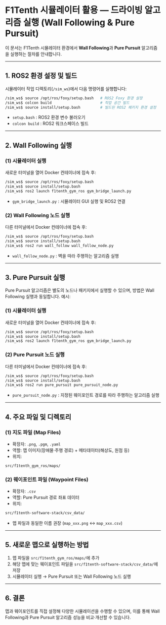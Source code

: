 # F1Tenth 시뮬레이터 활용 — 드라이빙 알고리즘 실행 (Wall Following & Pure Pursuit)

이 문서는 F1Tenth 시뮬레이터 환경에서 **Wall Following**과 **Pure Pursuit** 알고리즘을 실행하는 절차를 안내합니다.

---

## 1. ROS2 환경 설정 및 빌드

시뮬레이터 작업 디렉토리(`/sim_ws`)에서 다음 명령어를 실행합니다:

```bash
/sim_ws$ source /opt/ros/foxy/setup.bash   # ROS2 Foxy 환경 설정
/sim_ws$ colcon build                      # 작업 공간 빌드
/sim_ws$ source install/setup.bash         # 빌드된 ROS2 패키지 환경 설정
````

* `setup.bash` : ROS2 환경 변수 불러오기
* `colcon build` : ROS2 워크스페이스 빌드

---

## 2. Wall Following 실행

### (1) 시뮬레이터 실행

새로운 터미널을 열어 Docker 컨테이너에 접속 후:

```bash
/sim_ws$ source /opt/ros/foxy/setup.bash
/sim_ws$ source install/setup.bash
/sim_ws$ ros2 launch f1tenth_gym_ros gym_bridge_launch.py
```

* `gym_bridge_launch.py` : 시뮬레이터 GUI 실행 및 ROS2 연결

### (2) Wall Following 노드 실행

다른 터미널에서 Docker 컨테이너에 접속 후:

```bash
/sim_ws$ source /opt/ros/foxy/setup.bash
/sim_ws$ source install/setup.bash
/sim_ws$ ros2 run wall_follow wall_follow_node.py
```

* `wall_follow_node.py` : 벽을 따라 주행하는 알고리즘 실행

---

## 3. Pure Pursuit 실행

Pure Pursuit 알고리즘은 별도의 노드나 패키지에서 실행할 수 있으며, 방법은 Wall Following 실행과 동일합니다.
예시:

### (1) 시뮬레이터 실행

새로운 터미널을 열어 Docker 컨테이너에 접속 후:

```bash
/sim_ws$ source /opt/ros/foxy/setup.bash
/sim_ws$ source install/setup.bash
/sim_ws$ ros2 launch f1tenth_gym_ros gym_bridge_launch.py
```
### (2) Pure Pursuit 노드 실행

다른 터미널에서 Docker 컨테이너에 접속 후:
```bash
/sim_ws$ source /opt/ros/foxy/setup.bash
/sim_ws$ source install/setup.bash
/sim_ws$ ros2 run pure_pursuit pure_pursuit_node.py
```

* `pure_pursuit_node.py` : 지정된 웨이포인트 경로를 따라 주행하는 알고리즘 실행

---

## 4. 주요 파일 및 디렉토리

### (1) 지도 파일 (Map Files)

* 확장자: `.png`, `.pgm`, `.yaml`
* 역할: 맵 이미지(장애물·주행 경로) + 메타데이터(해상도, 원점 등)
* 위치:

```bash
src/f1tenth_gym_ros/maps/
```

### (2) 웨이포인트 파일 (Waypoint Files)

* 확장자: `.csv`
* 역할: Pure Pursuit 경로 좌표 데이터
* 위치:

```bash
src/f1tenth-software-stack/csv_data/
```

* 맵 파일과 동일한 이름 권장 (`map_xxx.png` ↔ `map_xxx.csv`)

---

## 5. 새로운 맵으로 실행하는 방법

1. 맵 파일을 `src/f1tenth_gym_ros/maps/`에 추가
2. 해당 맵에 맞는 웨이포인트 파일을 `src/f1tenth-software-stack/csv_data/`에 저장
3. 시뮬레이터 실행 → Pure Pursuit 또는 Wall Following 노드 실행

---

## 6. 결론

맵과 웨이포인트를 직접 설정해 다양한 시뮬레이션을 수행할 수 있으며, 이를 통해 Wall Following과 Pure Pursuit 알고리즘 성능을 비교·개선할 수 있습니다.



